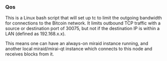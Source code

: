 ### Qos ###

This is a Linux bash script that will set up tc to limit the outgoing bandwidth for connections to the Bitcoin network. It limits outbound TCP traffic with a source or destination port of 30075, but not if the destination IP is within a LAN (defined as 192.168.x.x).

This means one can have an always-on miraid instance running, and another local miraid/mirai-qt instance which connects to this node and receives blocks from it.
